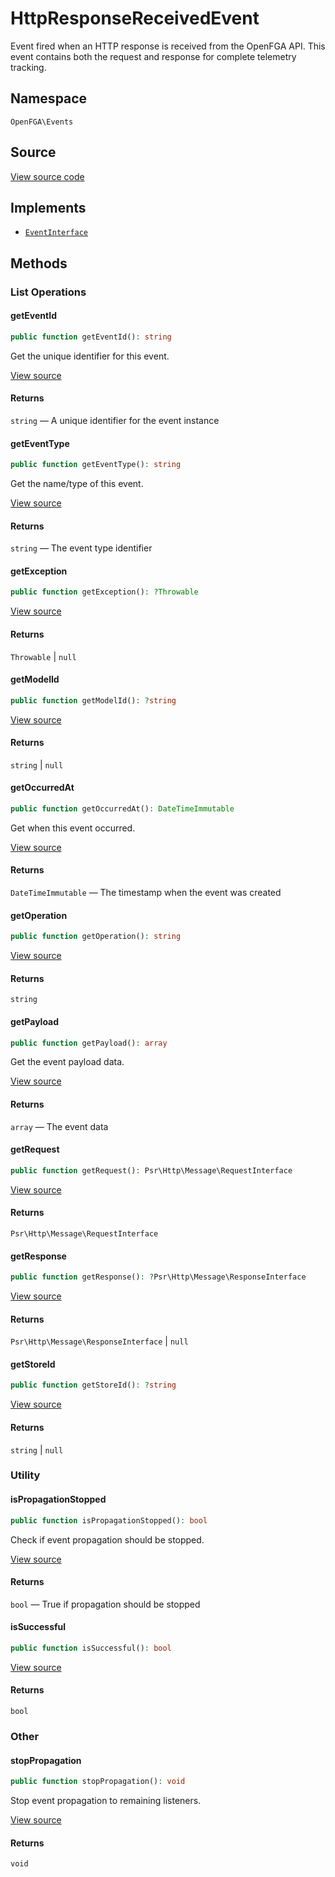 # HttpResponseReceivedEvent

Event fired when an HTTP response is received from the OpenFGA API. This event contains both the request and response for complete telemetry tracking.

## Namespace

`OpenFGA\Events`

## Source

[View source code](https://github.com/evansims/openfga-php/blob/main/src/Events/HttpResponseReceivedEvent.php)

## Implements

* [`EventInterface`](EventInterface.md)

## Methods

### List Operations

#### getEventId

```php
public function getEventId(): string

```

Get the unique identifier for this event.

[View source](https://github.com/evansims/openfga-php/blob/main/src/Events/AbstractEvent.php#L37)

#### Returns

`string` — A unique identifier for the event instance

#### getEventType

```php
public function getEventType(): string

```

Get the name/type of this event.

[View source](https://github.com/evansims/openfga-php/blob/main/src/Events/AbstractEvent.php#L43)

#### Returns

`string` — The event type identifier

#### getException

```php
public function getException(): ?Throwable

```

[View source](https://github.com/evansims/openfga-php/blob/main/src/Events/HttpResponseReceivedEvent.php#L38)

#### Returns

`Throwable` &#124; `null`

#### getModelId

```php
public function getModelId(): ?string

```

[View source](https://github.com/evansims/openfga-php/blob/main/src/Events/HttpResponseReceivedEvent.php#L43)

#### Returns

`string` &#124; `null`

#### getOccurredAt

```php
public function getOccurredAt(): DateTimeImmutable

```

Get when this event occurred.

[View source](https://github.com/evansims/openfga-php/blob/main/src/Events/AbstractEvent.php#L49)

#### Returns

`DateTimeImmutable` — The timestamp when the event was created

#### getOperation

```php
public function getOperation(): string

```

[View source](https://github.com/evansims/openfga-php/blob/main/src/Events/HttpResponseReceivedEvent.php#L48)

#### Returns

`string`

#### getPayload

```php
public function getPayload(): array

```

Get the event payload data.

[View source](https://github.com/evansims/openfga-php/blob/main/src/Events/AbstractEvent.php#L55)

#### Returns

`array` — The event data

#### getRequest

```php
public function getRequest(): Psr\Http\Message\RequestInterface

```

[View source](https://github.com/evansims/openfga-php/blob/main/src/Events/HttpResponseReceivedEvent.php#L53)

#### Returns

`Psr\Http\Message\RequestInterface`

#### getResponse

```php
public function getResponse(): ?Psr\Http\Message\ResponseInterface

```

[View source](https://github.com/evansims/openfga-php/blob/main/src/Events/HttpResponseReceivedEvent.php#L58)

#### Returns

`Psr\Http\Message\ResponseInterface` &#124; `null`

#### getStoreId

```php
public function getStoreId(): ?string

```

[View source](https://github.com/evansims/openfga-php/blob/main/src/Events/HttpResponseReceivedEvent.php#L63)

#### Returns

`string` &#124; `null`

### Utility

#### isPropagationStopped

```php
public function isPropagationStopped(): bool

```

Check if event propagation should be stopped.

[View source](https://github.com/evansims/openfga-php/blob/main/src/Events/AbstractEvent.php#L61)

#### Returns

`bool` — True if propagation should be stopped

#### isSuccessful

```php
public function isSuccessful(): bool

```

[View source](https://github.com/evansims/openfga-php/blob/main/src/Events/HttpResponseReceivedEvent.php#L68)

#### Returns

`bool`

### Other

#### stopPropagation

```php
public function stopPropagation(): void

```

Stop event propagation to remaining listeners.

[View source](https://github.com/evansims/openfga-php/blob/main/src/Events/AbstractEvent.php#L67)

#### Returns

`void`
